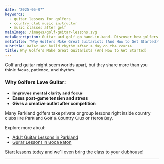 ```yaml
---
date: "2025-05-07"
keywords:
  - guitar lessons for golfers
  - country club music instructor
  - music classes after golf
mainImage: /images/golf-guitar-lessons.svg
metaDescription: Guitar and golf go hand-in-hand. Discover how golfers in Parkland are taking up music as a creative, relaxing post-round hobby.
metaTitle: "Why Golfers Make Great Guitarists (And How to Get Started)"
subtitle: Relax and build rhythm after a day on the course
title: Why Golfers Make Great Guitarists (And How to Get Started)
---
```


Golf and guitar might seem worlds apart, but they share more than you think: focus, patience, and rhythm.

### Why Golfers Love Guitar:

- **Improves mental clarity and focus**
- **Eases post-game tension and stress**
- **Gives a creative outlet after competition**

Many Parkland golfers take private or group lessons right inside country clubs like Parkland Golf & Country Club or Heron Bay.

Explore more about:

- [Adult Guitar Lessons in Parkland](https://www.parklandguitarlessons.com/adult-guitar-lessons-parkland)
- [Guitar Lessons in Boca Raton](https://www.parklandguitarlessons.com/guitar-lessons-boca-raton-fl)

[Start lessons today](https://www.parklandguitarlessons.com/contact) and we’ll even bring the class to your clubhouse!

---
